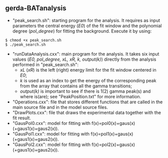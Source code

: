## gerda-BATanalysis
* "peak_search.sh": starting program for the analysis. It requires as input parameters the central energy (_E0_) of the fit window and the polynomial degree (_pol_degree_) for fitting the background. Execute it by using:
```
$ chmod +x peak_search.sh 
$ ./peak_search.sh 
```
* "runDataAnalysis.cxx": main program for the analysis. It takes six input values (_E0, pol_degree, xL, xR, k, output(k)_) directly from the analysis performed in "peak_search.sh":
  * _xL_ (_xR_) is the left (right) energy limit for the fit window centered in _E0_;
  * _k_ is used as an index to get the energy of the corresponding peak from the array that contains all the gamma transitions;
  * _output(k)_ is important to see if there is 1(2) gamma peak(s) and where is(are); see "PeakPosition.txt" for more information.
* "Operations.cxx": file that stores different functions that are called in the main source file and in the model source files.
* "DrawPlots.cxx": file that draws the experimental data together with the fit result.
* "GausPol0.cxx": model for fitting with f(x)=pol0(x)+gaus(x) (+gaus1(x)+gaus2(x)).
* "GausPol1.cxx": model for fitting with f(x)=pol1(x)+gaus(x) (+gaus1(x)+gaus2(x)).
* "GausPol2.cxx": model for fitting with f(x)=pol2(x)+gaus(x) (+gaus1(x)+gaus2(x)).
